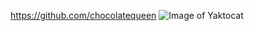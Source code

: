 https://github.com/chocolatequeen
![Image of Yaktocat](https://octodex.github.com/images/yaktocat.png)
